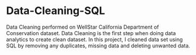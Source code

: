 # Data-Cleaning-SQL
Data Cleaning performed on WellStar  California Department of Conservation dataset. 
Data Cleaning is the first step when doing data analytics to create clean dataset.
In this project, I cleaned data set using SQL by removing any duplicates, missing data and deleting unwanted data. 
